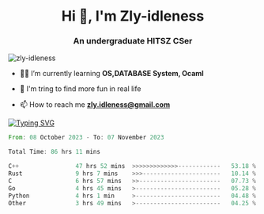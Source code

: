 <h1 align="center">Hi 👋, I'm Zly-idleness</h1>

<h3 align="center">An undergraduate HITSZ CSer</h3>

<p align="left"> <img src="https://komarev.com/ghpvc/?username=zly-idleness&label=Profile%20views&color=0e75b6&style=flat" alt="zly-idleness" /> </p>


- 👨‍💻 I’m currently learning **OS,DATABASE System, Ocaml**

- 🌱 I'm tring to find more fun in real life

- 📫 How to reach me **zly.idleness@gmail.com**



[![Typing SVG](https://readme-typing-svg.herokuapp.com?font=Fira+Code&pause=1000&width=435&lines=I+Maybe+Slow)](https://git.io/typing-svg)


<!--START_SECTION:waka-->

```rust
From: 08 October 2023 - To: 07 November 2023

Total Time: 86 hrs 11 mins

C++                47 hrs 52 mins  >>>>>>>>>>>>>------------   53.18 %
Rust               9 hrs 7 mins    >>>----------------------   10.14 %
C                  6 hrs 57 mins   >>-----------------------   07.73 %
Go                 4 hrs 45 mins   >------------------------   05.28 %
Python             4 hrs 1 min     >------------------------   04.48 %
Other              3 hrs 49 mins   >------------------------   04.25 %
```

<!--END_SECTION:waka-->


